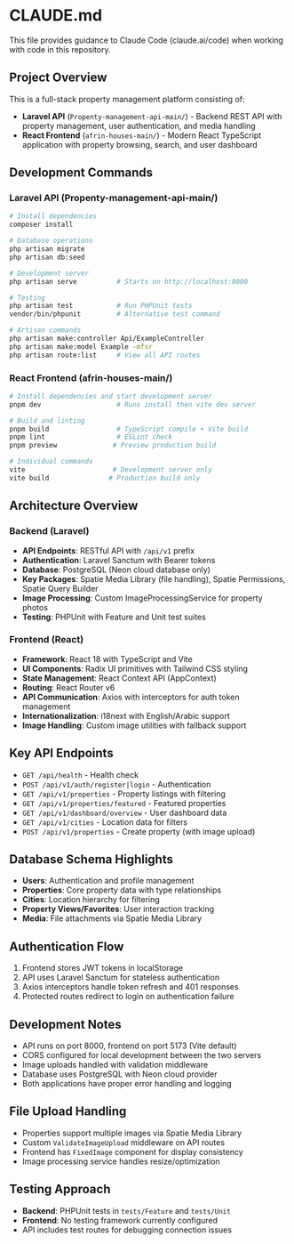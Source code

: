 # CLAUDE.md

This file provides guidance to Claude Code (claude.ai/code) when working with code in this repository.

## Project Overview

This is a full-stack property management platform consisting of:
- **Laravel API** (`Propenty-management-api-main/`) - Backend REST API with property management, user authentication, and media handling
- **React Frontend** (`afrin-houses-main/`) - Modern React TypeScript application with property browsing, search, and user dashboard

## Development Commands

### Laravel API (Propenty-management-api-main/)
```bash
# Install dependencies
composer install

# Database operations
php artisan migrate
php artisan db:seed

# Development server
php artisan serve          # Starts on http://localhost:8000

# Testing
php artisan test           # Run PHPUnit tests
vendor/bin/phpunit         # Alternative test command

# Artisan commands
php artisan make:controller Api/ExampleController
php artisan make:model Example -mfsr
php artisan route:list     # View all API routes
```

### React Frontend (afrin-houses-main/)
```bash
# Install dependencies and start development server
pnpm dev                   # Runs install then vite dev server

# Build and linting
pnpm build                 # TypeScript compile + Vite build
pnpm lint                  # ESLint check
pnpm preview              # Preview production build

# Individual commands
vite                      # Development server only
vite build               # Production build only
```

## Architecture Overview

### Backend (Laravel)
- **API Endpoints**: RESTful API with `/api/v1` prefix
- **Authentication**: Laravel Sanctum with Bearer tokens
- **Database**: PostgreSQL (Neon cloud database only)
- **Key Packages**: Spatie Media Library (file handling), Spatie Permissions, Spatie Query Builder
- **Image Processing**: Custom ImageProcessingService for property photos
- **Testing**: PHPUnit with Feature and Unit test suites

### Frontend (React)
- **Framework**: React 18 with TypeScript and Vite
- **UI Components**: Radix UI primitives with Tailwind CSS styling  
- **State Management**: React Context API (AppContext)
- **Routing**: React Router v6
- **API Communication**: Axios with interceptors for auth token management
- **Internationalization**: i18next with English/Arabic support
- **Image Handling**: Custom image utilities with fallback support

## Key API Endpoints

- `GET /api/health` - Health check
- `POST /api/v1/auth/register|login` - Authentication
- `GET /api/v1/properties` - Property listings with filtering
- `GET /api/v1/properties/featured` - Featured properties
- `GET /api/v1/dashboard/overview` - User dashboard data
- `GET /api/v1/cities` - Location data for filters
- `POST /api/v1/properties` - Create property (with image upload)

## Database Schema Highlights

- **Users**: Authentication and profile management
- **Properties**: Core property data with type relationships
- **Cities**: Location hierarchy for filtering
- **Property Views/Favorites**: User interaction tracking
- **Media**: File attachments via Spatie Media Library

## Authentication Flow

1. Frontend stores JWT tokens in localStorage
2. API uses Laravel Sanctum for stateless authentication
3. Axios interceptors handle token refresh and 401 responses
4. Protected routes redirect to login on authentication failure

## Development Notes

- API runs on port 8000, frontend on port 5173 (Vite default)
- CORS configured for local development between the two servers
- Image uploads handled with validation middleware
- Database uses PostgreSQL with Neon cloud provider
- Both applications have proper error handling and logging

## File Upload Handling

- Properties support multiple images via Spatie Media Library
- Custom `ValidateImageUpload` middleware on API routes
- Frontend has `FixedImage` component for display consistency
- Image processing service handles resize/optimization

## Testing Approach

- **Backend**: PHPUnit tests in `tests/Feature` and `tests/Unit`
- **Frontend**: No testing framework currently configured
- API includes test routes for debugging connection issues